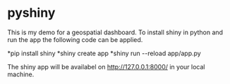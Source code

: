 # pyshiny

This is my demo for a geospatial dashboard.
To install shiny in python and run the app the following code can be applied.

*pip install shiny 
*shiny create app 
*shiny run --reload app/app.py

The shiny app will be availabel on http://127.0.0.1:8000/ in your local machine.

